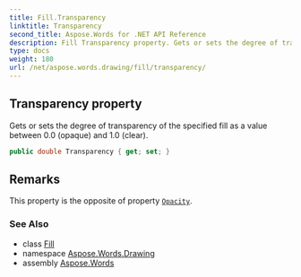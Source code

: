 ```yaml
---
title: Fill.Transparency
linktitle: Transparency
second_title: Aspose.Words for .NET API Reference
description: Fill Transparency property. Gets or sets the degree of transparency of the specified fill as a value between 0.0 opaque and 1.0 clear in C#.
type: docs
weight: 180
url: /net/aspose.words.drawing/fill/transparency/
---
```

## Transparency property

Gets or sets the degree of transparency of the specified fill as a value between 0.0 (opaque) and 1.0 (clear).

```csharp
public double Transparency { get; set; }
```

## Remarks

This property is the opposite of property [`Opacity`](../opacity/).

### See Also

* class [Fill](../)
* namespace [Aspose.Words.Drawing](../../fill/)
* assembly [Aspose.Words](../../../)
